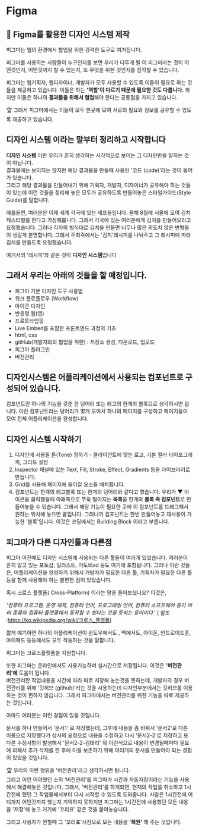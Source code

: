 # Figma
## 🍑 Figma를 활용한 디자인 시스템 제작   

피그마는 웹의 환경에서 협업을 위한 강력한 도구로 여겨집니다.   

피그마를 사용하는 사람들이 누구인지를 보면 우리가 다루게 될 이 피그마라는 것이 어떤것인지, 어떤것까지 할 수 있는지, 또 무엇을 위한 것인지를 짐작할 수 있습니다.   

피그마는 웹기획자, 웹디자이너, 개발자가 모두 사용할 수 있도록 이들이 필요로 하는 것들을 제공하고 있습니다. 이들은 하는 <b>'역할'이 다르기 때문에  **필요한 것도**  다릅니다.</b>  하지만 이들은 하나의 <b>결과물을 위해서 협업</b>해야 한다는 공통점을 가지고 있습니다. 


🏆 그래서 피그마에서는 이들이 모두 한곳에 모여 서로의 필요와 정보를 공유할 수 있도록 제공하고 있습니다.

## 디자인 시스템 이라는 말부터 정리하고 시작합니다

**디자인 시스템** 이란 우리가 흔히 생각하는 시각적으로 보이는 그 디자인만을 말하는 것이 아닙니다.  
결과물에는 보이지는 않지만 해당 결과물을 만들때 사용된 '코드 (code)'라는 것이 들어가 있습니다.  
그리고 해당 결과물을 만들어내기 위해 기획자, 개발자, 디자이너가 공유해야 하는 것들이 있는데 이런 것들을 정리해 놓은 모두가 공유하도록 만들어놓은 스타일가이드(Style Guide)를 말합니다.

예를들면, 여러분은 이제 세계 각국에 있는 세프들입니다. 올해 8월에 서울에 모여 김치페스티벌를 한다고 가정해봅니다. 
그래서 각국에 있는 여러분에게 김치를 만들어오라고 요청했습니다. 그러나 각자의 방식대로 김치을 만들면 너무나 많은 의도치 않은 변형들이 생길게 분명합니다. 그래서 주최즉에서는 '김치'레시피를 나눠주고 그 레시피에 따라 김치를 만들도록 요청했습니다. 

여기서의 '레시피'와 같은 것이  **디자인 시스템**입니다 

## 그래서 우리는 아래의 것들을 할 예정입니다.
- 피그마 기본 디자인 도구 사용법
- 워크 플로플로우 (Workflow)
- 아이콘 디자인
- 반응형 웹(앱)
- 프로토타입핑
- Live Embed를 포함한 프론트엔드 과정의 기초
- html, css 
- gitHub(개발자와의 협업을 위한) : 저장소 생성, 다운로드, 업로드
- 피그마 플러그인
- 버전관리

## 디자인시스템은 어플리케이션에서 사용되는 컴포넌트로 구성되어 있습니다. 
컴포넌트란 하나의 기능을 갖춘 한 덩어리 또는 레고의 한개의 블록으로 생각하시면 됩니다.
이런 컴포넌트라는 덩어리가 몇개 모여서 하나의 페이지를 구성하고 페이지들이 모여 전체 어플리케이션을 완성합니다.

## 디자인 시스템 시작하기
1. 디자인에 사용될 톤(Tone) 정하기 - 클라이언트에 맞는 로고, 기본 컬러 타이포그래피, 그리드 설정
2. Inspector 패널에 있는 Text, Fill, Stroke, Effect, Gradients 등을 라이브러리로 만듭니다.
3. Grid를 사용해 페이지에 들어갈 요소들 배치합니다. 
4. 컴포넌트는 한개의 레고블록 또는 한개의 덩어리와 같다고 했습니다. 우리가  **▼** 아이콘을 클릭했을때 아래쪽으로 쭈욱 떨어지는 **목록**을 한개의 **블록 즉 컴포넌트**로 만들어놓을 수 있습니다. 그래서 해당 기능이 필요한 곳에 이 컴포넌트를 드래그해서 원하는 위치에 놓으면 끝입니다. 그러니까 컴포넌트는 한번 만들어놓고 재사용이 가능한 '블록'입니다. 이것은 코딩에서는 Building Block 이라고 부릅니다.

## 피그마가 다른 디자인툴과 다른점
피그마 이전에도 디자인 시스템에 사용되는 다른 툴들이 여러개 있었습니다. 
여러분이 흔히 알고 있는 포토샵, 일러스트, 어도비xd 등도 여기에 포함됩니다. 
그러나 이런 것들은, 어플리케이션을 완성하기 위해서 개발자가 필요한 다른 툴, 기획자가 필요한 다른 툴등을 함께 사용해야 하는 불편한 점이 있었습니다.  

혹시 크로스 플랫폼( Cross-Platform) 이라는 말을 들어보셨나요? 이것은,  

_'컴퓨터 프로그램, 운영 체제, 컴퓨터 언어, 프로그래밍 언어, 컴퓨터 소프트웨어 등이 여러 종류의 컴퓨터 플랫폼에서 동작할 수 있다는 것을 뜻하는 용어이다.'_ ( 참조 :https://ko.wikipedia.org/wiki/크로스_플랫폼)  

짧게 얘기하면 하나의 어플리케이션이 윈도우에서도 , 맥에서도, 아이폰, 안드로이드폰, 아이패드 등등에서도 모두 작동하는 것을 말합니다.

피그마는 크로스플랫폼을 지원합니다. 

또한 피그마는 온라인에서도 사용가능하며 실시간으로 저장됩니다. 이것은 **'버전관리'에** 도움이 됩니다.  
버전관리란 작업내용을 시간에 따라 따로 저장해 놓는것을 뜻하는데, 개발자의 경우 버전관리를 위해 '깃허브 (github)'라는 것을 사용하는데 디자인부분에서는 깃허브를 이용하는 것이 편하지 않습니다. 그래서 피그마에서는 버전관리를 위한 기능을 따로 제공하는 것입니다.  

아마도 여러분는 이런 경험이 있을 것입니다. 

문서를 하나 만들어서 '문서1' 로 저장했는데, 그후에 내용을 좀 바꿔서 '문서2'로 다른 이름으로 저장했다가 상사의 요청으로 내용을 수정하고 다시 '문서2-2'로 저장하고 또 다른 수정사항이 발생해서 '문서2-2-김대리' 뭐 이런식으로 내용이 변경될때마다 필요에 의해서 추가 삭제를 한 후에 이를 보존하기 위해 여러개의 문서를 만들어야 되는 경험이 있었을 것입니다.   

🏆 우리의 이런 행위을 '버전관리'라고 생각하시면 됩니다.  
그리고 이런 어려웠던 소위 '버전관리'를 피그마가 시간과 자동저장이라는 기능을 사용해서 해결해놓은 것입니다.
그래서,
'버전관리'를 하게되면, 현재의 작업을 취소하고 1시간전에 했던 그 작업물에서부터 다시 시작할 수 있도록 도와줍니다.  사람은 1시간전에 어디까지 어떤것까지 했는지 기억하지 못하지만 피그마는 1시간전에 사용했던 모든 내용을 '저장'해 놓고 거기에 '꼬리표' 같은 것을 붙여놓습니다. 

그리고 사용자가 원할때 그 '꼬리표'시점으로 모든 내용을 **'복원'** 해 주는 것입니다. 

